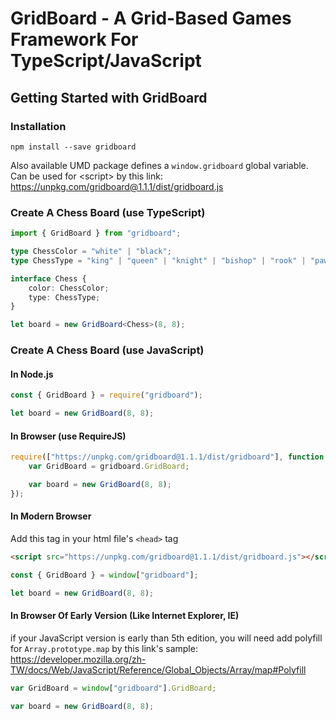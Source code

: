 # GridBoard - A Grid-Based Games Framework For TypeScript/JavaScript

## Getting Started with GridBoard

### Installation

```
npm install --save gridboard
```

Also available UMD package defines a ```window.gridboard``` global variable.
Can be used for &lt;script&gt; by this link: https://unpkg.com/gridboard@1.1.1/dist/gridboard.js

### Create A Chess Board (use TypeScript)

```typescript
import { GridBoard } from "gridboard";

type ChessColor = "white" | "black";
type ChessType = "king" | "queen" | "knight" | "bishop" | "rook" | "pawn";

interface Chess {
    color: ChessColor;
    type: ChessType;
}

let board = new GridBoard<Chess>(8, 8);
```

### Create A Chess Board (use JavaScript)

#### In Node.js

```javascript
const { GridBoard } = require("gridboard");

let board = new GridBoard(8, 8);
```

#### In Browser (use RequireJS)

```javascript
require(["https://unpkg.com/gridboard@1.1.1/dist/gridboard"], function (gridboard) {
    var GridBoard = gridboard.GridBoard;

    var board = new GridBoard(8, 8);
});
```

#### In Modern Browser

Add this tag in your html file's ```<head>``` tag

```html
<script src="https://unpkg.com/gridboard@1.1.1/dist/gridboard.js"></script>
```

```javascript
const { GridBoard } = window["gridboard"];

let board = new GridBoard(8, 8);
```

#### In Browser Of Early Version (Like Internet Explorer, IE)

if your JavaScript version is early than 5th edition, you will need add polyfill for ```Array.prototype.map``` by this link's sample:
https://developer.mozilla.org/zh-TW/docs/Web/JavaScript/Reference/Global_Objects/Array/map#Polyfill

```javascript
var GridBoard = window["gridboard"].GridBoard;

var board = new GridBoard(8, 8);
```
